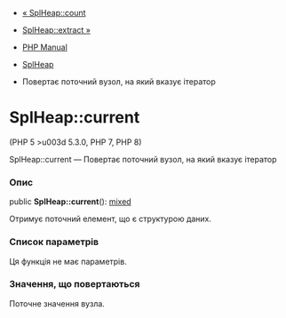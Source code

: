 - [« SplHeap::count](splheap.count.md)
- [SplHeap::extract »](splheap.extract.md)

- [PHP Manual](index.md)
- [SplHeap](class.splheap.md)
- Повертає поточний вузол, на який вказує ітератор

# SplHeap::current

(PHP 5 \>u003d 5.3.0, PHP 7, PHP 8)

SplHeap::current — Повертає поточний вузол, на який вказує
ітератор

### Опис

public **SplHeap::current**():
[mixed](language.types.declarations.md#language.types.declarations.mixed)

Отримує поточний елемент, що є структурою даних.

### Список параметрів

Ця функція не має параметрів.

### Значення, що повертаються

Поточне значення вузла.
